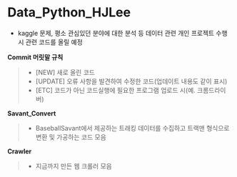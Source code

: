 # Data_Python_HJLee
- kaggle 문제, 평소 관심있던 분야에 대한 분석 등 데이터 관련 개인 프로젝트 수행 시 관련 코드를 올릴 예정

**Commit 머릿말 규칙**

  >- [NEW] 새로 올린 코드
  >- [UPDATE] 오류 사항을 발견하여 수정한 코드(업데이트 내용도 같이 표시)
  >- [ETC] 코드가 아닌 코드실행에 필요한 프로그램 업로드 시(예. 크롬드라이버)
  
**Savant_Convert**
  >- BaseballSavant에서 제공하는 트래킹 데이터를 수집하고 트랙맨 형식으로 변환 및 가공하는 코드 모음
 
**Crawler**
  >- 지금까지 만든 웹 크롤러 모음
